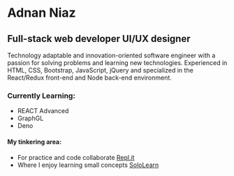 <h1>Adnan Niaz</h1>
<h2>Full-stack web developer UI/UX designer</h2>
<p>
    Technology adaptable and innovation-oriented software engineer with a passion for solving problems and learning new
    technologies. Experienced in HTML, CSS, Bootstrap, JavaScript, jQuery and specialized in the React/Redux front-end
    and Node back-end environment.
</p>
<h3>Currently Learning:</h3>
<ul>
    <li>REACT Advanced</li>
    <li>GraphGL</li>
    <li>Deno</li>
</ul>
<h4>My tinkering area:</h4>
<ul>
    <li>For practice and code collaborate <a href="https://repl.it/@adnanniaz">Repl.it</a></li>
    <li>Where I enjoy learning small concepts <a href="https://www.sololearn.com/Profile/383429">SoloLearn </a></li>
</ul>
